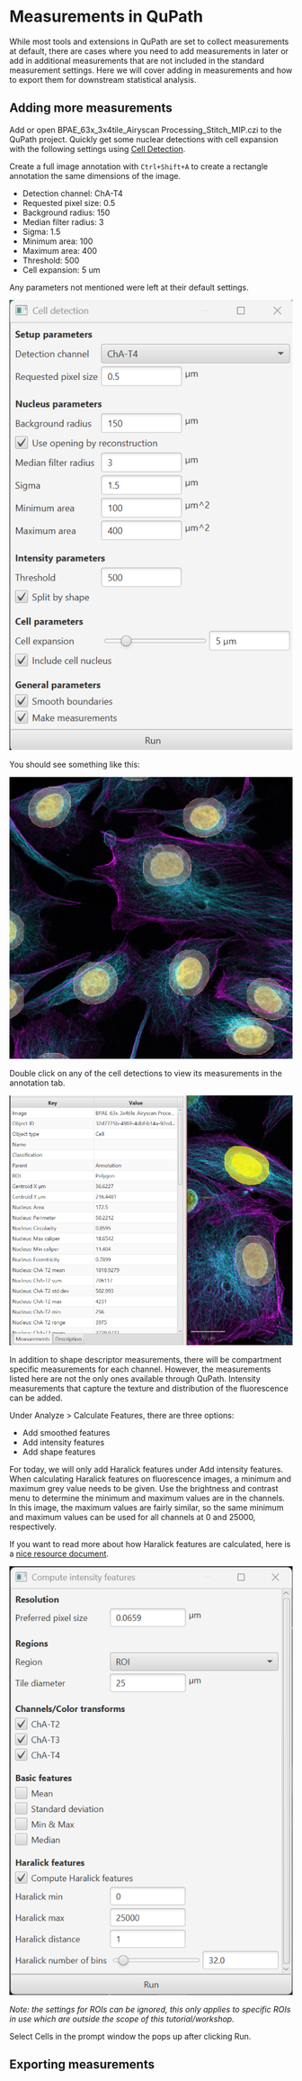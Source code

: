 # Measurements in QuPath
While most tools and extensions in QuPath are set to collect measurements at default, there are cases where you need to add measurements in later or add in additional measurements that are not included in the standard measurement settings. Here we will cover adding in measurements and how to export them for downstream statistical analysis.

## Adding more measurements
Add or open BPAE_63x_3x4tile_Airyscan Processing_Stitch_MIP.czi to the QuPath project. Quickly get some nuclear detections with cell expansion with the following settings using [Cell Detection](/Tutorials/Builtin_Tools.md).

Create a full image annotation with `Ctrl+Shift+A` to create a rectangle annotation the same dimensions of the image.

- Detection channel: ChA-T4
- Requested pixel size: 0.5
- Background radius: 150
- Median filter radius: 3
- Sigma: 1.5
- Minimum area: 100
- Maximum area: 400
- Threshold: 500
- Cell expansion: 5 um

Any parameters not mentioned were left at their default settings.

![Cell Detection Parameters](/Tutorials/Tutorial_Imgs/BPAE_Nucleus_Detection.png)

You should see something like this:

![Detection Example](/Tutorials/Tutorial_Imgs/BPAE_Nucleus_Detection_Results.png)

Double click on any of the cell detections to view its measurements in the annotation tab.

![Cell Measurements](/Tutorials/Tutorial_Imgs/BPAE_Cell_Measurements.png)

In addition to shape descriptor measurements, there will be compartment specific measurements for each channel. However, the measurements listed here are not the only ones available through QuPath. Intensity measurements that capture the texture and distribution of the fluorescence can be added.

Under Analyze > Calculate Features, there are three options:
- Add smoothed features
- Add intensity features
- Add shape features

For today, we will only add Haralick features under Add intensity features. When calculating Haralick features on fluorescence images, a minimum and maximum grey value needs to be given. Use the brightness and contrast menu to determine the minimum and maximum values are in the channels. In this image, the maximum values are fairly similar, so the same minimum and maximum values can be used for all channels at 0 and 25000, respectively.

If you want to read more about how Haralick features are calculated, here is a [nice resource document](https://juliaimages.org/ImageFeatures.jl/stable/tutorials/glcm/).

![Haralick Features](/Tutorials/Tutorial_Imgs/Haralick_Features.png)

*Note: the settings for ROIs can be ignored, this only applies to specific ROIs in use which are outside the scope of this tutorial/workshop.*

Select Cells in the prompt window the pops up after clicking Run.

## Exporting measurements
